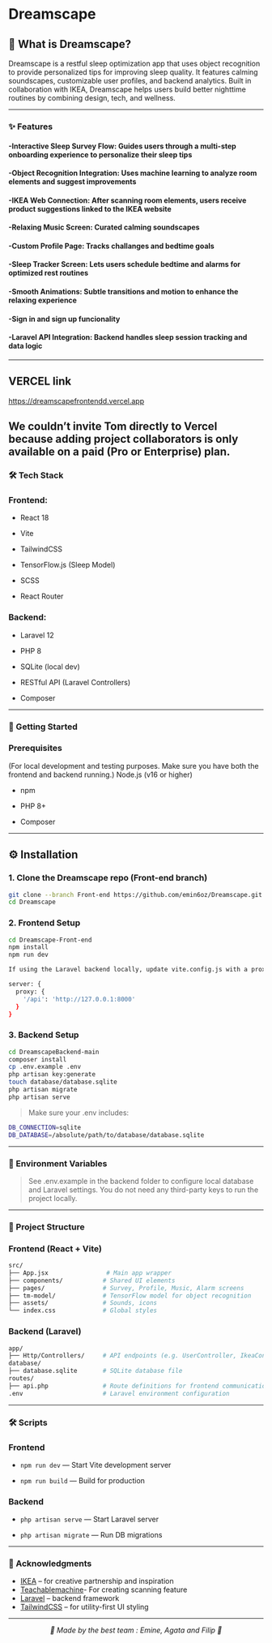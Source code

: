 # Dreamscape 

## 🌙 What is Dreamscape?

Dreamscape is a restful sleep optimization app that uses object recognition to provide personalized tips for improving sleep quality. It features calming soundscapes, customizable user profiles, and backend analytics. Built in collaboration with IKEA, Dreamscape helps users build better nighttime routines by combining design, tech, and wellness.

---

### ✨ Features
#### -Interactive Sleep Survey Flow: Guides users through a multi-step onboarding experience to personalize their sleep tips
#### -Object Recognition Integration: Uses machine learning to analyze room elements and suggest improvements
#### -IKEA Web Connection: After scanning room elements, users receive product suggestions linked to the IKEA website
#### -Relaxing Music Screen: Curated calming soundscapes
#### -Custom Profile Page: Tracks challanges and bedtime goals
#### -Sleep Tracker Screen: Lets users schedule bedtime and alarms for optimized rest routines
#### -Smooth Animations: Subtle transitions and motion to enhance the relaxing experience
#### -Sign in and sign up funcionality 
#### -Laravel API Integration: Backend handles sleep session tracking and data logic 

--- 
## VERCEL link 
https://dreamscapefrontendd.vercel.app 

We couldn’t invite Tom directly to Vercel because adding project collaborators is only available on a paid (Pro or Enterprise) plan.
---

### 🛠 Tech Stack
### Frontend:

-  React 18

-  Vite

-  TailwindCSS

-  TensorFlow.js (Sleep Model)

-  SCSS

-  React Router

### Backend:

-  Laravel 12

-  PHP 8

-  SQLite (local dev)

-  RESTful API (Laravel Controllers)

-  Composer
  
---

### 🚀 Getting Started
###  Prerequisites 
(For local development and testing purposes. Make sure you have both the frontend and backend running.)
Node.js (v16 or higher)

- npm

- PHP 8+

-  Composer

---

## ⚙️ Installation
### 1. Clone the Dreamscape repo (Front-end branch)

```bash
git clone --branch Front-end https://github.com/emin6oz/Dreamscape.git
cd Dreamscape
```

### 2. Frontend Setup 
```bash
cd Dreamscape-Front-end
npm install
npm run dev
```
```bash
If using the Laravel backend locally, update vite.config.js with a proxy:

server: {
  proxy: {
    '/api': 'http://127.0.0.1:8000'
  }
}
```
### 3. Backend Setup
```bash
cd DreamscapeBackend-main
composer install
cp .env.example .env
php artisan key:generate
touch database/database.sqlite
php artisan migrate
php artisan serve
```
> Make sure your .env includes: 
```bash
DB_CONNECTION=sqlite
DB_DATABASE=/absolute/path/to/database/database.sqlite
```
---
### 🧪 Environment Variables

> See .env.example in the backend folder to configure local database and Laravel settings. You do not need any third-party keys to run the project locally.

---

### 📁 Project Structure

### Frontend (React + Vite) 
```bash
src/
├── App.jsx                # Main app wrapper
├── components/           # Shared UI elements
├── pages/                # Survey, Profile, Music, Alarm screens
├── tm-model/             # TensorFlow model for object recognition
├── assets/               # Sounds, icons
└── index.css             # Global styles
```
### Backend (Laravel) 
```bash
app/
├── Http/Controllers/     # API endpoints (e.g. UserController, IkeaController)
database/
├── database.sqlite       # SQLite database file
routes/
├── api.php               # Route definitions for frontend communication
.env                      # Laravel environment configuration
```
---
### 🛠 Scripts

### Frontend

- `npm run dev` — Start Vite development server

- `npm run build` — Build for production

### Backend

- `php artisan serve` — Start Laravel server

- `php artisan migrate` — Run DB migrations

---

  ### 🙏 Acknowledgments
  - [IKEA](https://www.ikea.com/) – for creative partnership and inspiration
  - [Teachablemachine](https://teachablemachine.withgoogle.com/)- For creating scanning feature
  - [Laravel](https://laravel.com/) – backend framework  
  - [TailwindCSS](https://tailwindcss.com/) – for utility-first UI styling 
---
<p align="center"><i> 💙 Made by the best team : Emine, Agata and Filip 💙</i></p>

